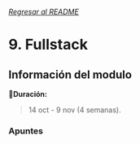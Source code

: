 [*Regresar al README*](https://github.com/PJDev1/mi-block-de-notas/blob/9db1b0dc654ab4e677f598840ebf67b6a9d81a5b/README.md)

# 9. Fullstack

## Información del modulo

📅**Duración:** 
> 14 oct - 9 nov (4 semanas).

### Apuntes 
